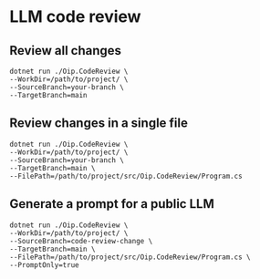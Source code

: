 # LLM code review

## Review all changes

````shell
dotnet run ./Oip.CodeReview \
--WorkDir=/path/to/project/ \
--SourceBranch=your-branch \
--TargetBranch=main
````

## Review changes in a single file

````shell
dotnet run ./Oip.CodeReview \
--WorkDir=/path/to/project/ \
--SourceBranch=your-branch \
--TargetBranch=main \
--FilePath=/path/to/project/src/Oip.CodeReview/Program.cs
````

## Generate a prompt for a public LLM

````shell
dotnet run ./Oip.CodeReview \
--WorkDir=/path/to/project/ \
--SourceBranch=code-review-change \
--TargetBranch=main \
--FilePath=/path/to/project/src/Oip.CodeReview/Program.cs \
--PromptOnly=true
````